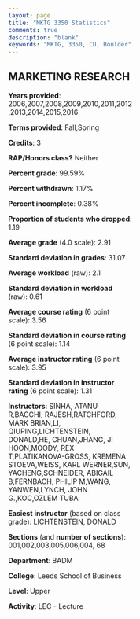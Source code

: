 ```yaml
---
layout: page
title: "MKTG 3350 Statistics"
comments: true
description: "blank"
keywords: "MKTG, 3350, CU, Boulder"
--- 
```

<head>
<script src="https://ajax.googleapis.com/ajax/libs/jquery/2.1.3/jquery.min.js"></script>
<script src="https://dl.dropboxusercontent.com/s/pc42nxpaw1ea4o9/highcharts.js?dl=0"></script>
<!-- <script src="../assets/js/highcharts.js"></script> -->
<style type="text/css">@font-face {
	font-family: "Bebas Neue";
	src: url(https://www.filehosting.org/file/details/544349/BebasNeue%20Regular.otf) format("opentype");
	}
	h1.Bebas { 
		font-family: "Bebas Neue", Verdana, Tahoma;
	}
</style>
</head>
<body>
	<div id="container" style="float: right; width: 45%; height: 88%; margin-left: 2.5%; margin-right: 2.5%;"></div>
	<script language="JavaScript">
		$(document).ready(function() {
		var chart = {type: 'column'};
		var title = {text: 'Grade Distribution'};
		var xAxis = {categories: ['A','B','C','D','F'],crosshair: true};
		var yAxis = {min: 0,title: {text: 'Percentage'}};
		var tooltip = {headerFormat: '<center><b><span style="font-size:20px">{point.key}</span></b></center>',
		               pointFormat: '<td style="padding:0"><b>{point.y:.1f}%</b></td>',
		               footerFormat: '</table>',shared: true,useHTML: true};
		var plotOptions = {column: {pointPadding: 0.0,borderWidth: 0}};  
		var credits = {enabled: false};var series= [{name: 'Percent',data: [22.52,50.97,22.26,3.12,1.14,]}];
		var json = {};
		json.chart = chart;
		json.title = title;
		json.tooltip = tooltip;
		json.xAxis = xAxis;
		json.yAxis = yAxis;  
		json.series = series;
		json.plotOptions = plotOptions;  
		json.credits = credits;
		$('#container').highcharts(json);
	});
	</script>
</body>
			   
## MARKETING RESEARCH

**Years provided**: 2006,2007,2008,2009,2010,2011,2012,2013,2014,2015,2016

**Terms provided**: Fall,Spring

**Credits**: 3

**RAP/Honors class?** Neither

**Percent grade**: 99.59%

**Percent withdrawn**: 1.17%

**Percent incomplete**: 0.38%

**Proportion of students who dropped**: 1.19

**Average grade** (4.0 scale): 2.91

**Standard deviation in grades**: 31.07

**Average workload** (raw): 2.1

**Standard deviation in workload** (raw): 0.61

**Average course rating** (6 point scale): 3.56

**Standard deviation in course rating** (6 point scale): 1.14

**Average instructor rating** (6 point scale): 3.95

**Standard deviation in instructor rating** (6 point scale): 1.31

**Instructors**: SINHA, ATANU R,BAGCHI, RAJESH,RATCHFORD, MARK BRIAN,LI, QIUPING,LICHTENSTEIN, DONALD,HE, CHUAN,JHANG, JI HOON,MOODY, REX T,PLATIKANOVA-GROSS, KREMENA STOEVA,WEISS, KARL WERNER,SUN, YACHENG,SCHNEIDER, ABIGAIL B,FERNBACH, PHILIP M,WANG, YANWEN,LYNCH, JOHN G.,KOC,OZLEM TUBA

**Easiest instructor** (based on class grade): LICHTENSTEIN, DONALD

**Sections** (and **number of sections**): 001,002,003,005,006,004, 68

**Department**: BADM

**College**: Leeds School of Business

**Level**: Upper

**Activity**: LEC - Lecture